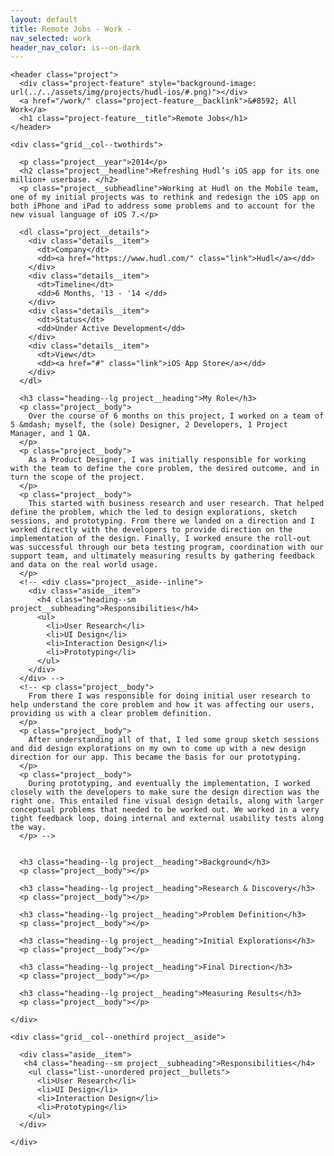 ```yaml
---
layout: default
title: Remote Jobs - Work -
nav_selected: work
header_nav_color: is--on-dark
---
```


<div class="grid--maxwidth grid--outsidegutters">

  <div class="grid__row">

    <header class="project">
      <div class="project-feature" style="background-image: url(../../assets/img/projects/hudl-ios/#.png)"></div>
      <a href="/work/" class="project-feature__backlink">&#8592; All Work</a>
      <h1 class="project-feature__title">Remote Jobs</h1>
    </header>
  
  </div>

</div>

<div class="grid--fullwidth project-content">

  <div class="grid--maxwidth grid--outsidegutters">
      
    <div class="grid__col--twothirds">

      <p class="project__year">2014</p>
      <h2 class="project__headline">Refreshing Hudl’s iOS app for its one million+ userbase. </h2>
      <p class="project__subheadline">Working at Hudl on the Mobile team, one of my initial projects was to rethink and redesign the iOS app on both iPhone and iPad to address some problems and to account for the new visual language of iOS 7.</p>

      <dl class="project__details">
        <div class="details__item">
          <dt>Company</dt>
          <dd><a href="https://www.hudl.com/" class="link">Hudl</a></dd>
        </div>
        <div class="details__item">
          <dt>Timeline</dt>
          <dd>6 Months, '13 - '14 </dd>
        </div>
        <div class="details__item">
          <dt>Status</dt>
          <dd>Under Active Development</dd>
        </div>
        <div class="details__item">
          <dt>View</dt>
          <dd><a href="#" class="link">iOS App Store</a></dd>
        </div>
      </dl>          

      <h3 class="heading--lg project__heading">My Role</h3>
      <p class="project__body">
        Over the course of 6 months on this project, I worked on a team of 5 &mdash; myself, the (sole) Designer, 2 Developers, 1 Project Manager, and 1 QA. 
      </p> 
      <p class="project__body">
        As a Product Designer, I was initially responsible for working with the team to define the core problem, the desired outcome, and in turn the scope of the project. 
      </p>
      <p class="project__body">
        This started with business research and user research. That helped define the problem, which the led to design explorations, sketch sessions, and prototyping. From there we landed on a direction and I worked directly with the developers to provide direction on the implementation of the design. Finally, I worked ensure the roll-out was successful through our beta testing program, coordination with our support team, and ultimately measuring results by gathering feedback and data on the real world usage.
      </p>
      <!-- <div class="project__aside--inline">
        <div class="aside__item">
          <h4 class="heading--sm project__subheading">Responsibilities</h4>
          <ul>
            <li>User Research</li>
            <li>UI Design</li>
            <li>Interaction Design</li>
            <li>Prototyping</li>
          </ul>
        </div>
      </div> -->
      <!-- <p class="project__body">
        From there I was responsible for doing initial user research to help understand the core problem and how it was affecting our users, providing us with a clear problem definition. 
      </p>
      <p class="project__body">
        After understanding all of that, I led some group sketch sessions and did design explorations on my own to come up with a new design direction for our app. This became the basis for our prototyping. 
      </p>
      <p class="project__body">
        During prototyping, and eventually the implementation, I worked closely with the developers to make sure the design direction was the right one. This entailed fine visual design details, along with larger conceptual problems that needed to be worked out. We worked in a very tight feedback loop, doing internal and external usability tests along the way.
      </p> -->


      <h3 class="heading--lg project__heading">Background</h3>
      <p class="project__body"></p>

      <h3 class="heading--lg project__heading">Research & Discovery</h3>
      <p class="project__body"></p>

      <h3 class="heading--lg project__heading">Problem Definition</h3>
      <p class="project__body"></p>

      <h3 class="heading--lg project__heading">Initial Explorations</h3>
      <p class="project__body"></p>
  
      <h3 class="heading--lg project__heading">Final Direction</h3>
      <p class="project__body"></p>

      <h3 class="heading--lg project__heading">Measuring Results</h3>
      <p class="project__body"></p> 

    </div>

    <div class="grid__col--onethird project__aside">
      
      <div class="aside__item">
       <h4 class="heading--sm project__subheading">Responsibilities</h4>
        <ul class="list--unordered project__bullets">
          <li>User Research</li>
          <li>UI Design</li>
          <li>Interaction Design</li>
          <li>Prototyping</li>
        </ul>
      </div>

    </div>

  </div>

</div>